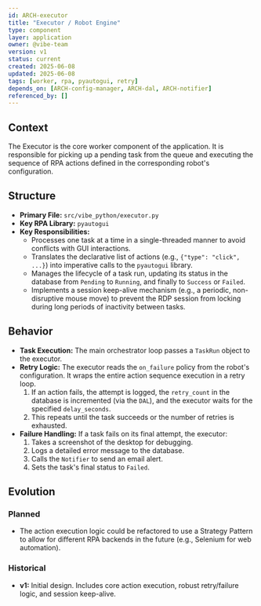 ```yaml
---
id: ARCH-executor
title: "Executor / Robot Engine"
type: component
layer: application
owner: @vibe-team
version: v1
status: current
created: 2025-06-08
updated: 2025-06-08
tags: [worker, rpa, pyautogui, retry]
depends_on: [ARCH-config-manager, ARCH-dal, ARCH-notifier]
referenced_by: []
---
```

## Context
The Executor is the core worker component of the application. It is responsible for picking up a pending task from the queue and executing the sequence of RPA actions defined in the corresponding robot's configuration.

## Structure
*   **Primary File:** `src/vibe_python/executor.py`
*   **Key RPA Library:** `pyautogui`
*   **Key Responsibilities:**
    *   Processes one task at a time in a single-threaded manner to avoid conflicts with GUI interactions.
    *   Translates the declarative list of actions (e.g., `{"type": "click", ...}`) into imperative calls to the `pyautogui` library.
    *   Manages the lifecycle of a task run, updating its status in the database from `Pending` to `Running`, and finally to `Success` or `Failed`.
    *   Implements a session keep-alive mechanism (e.g., a periodic, non-disruptive mouse move) to prevent the RDP session from locking during long periods of inactivity between tasks.

## Behavior
*   **Task Execution:** The main orchestrator loop passes a `TaskRun` object to the executor.
*   **Retry Logic:** The executor reads the `on_failure` policy from the robot's configuration. It wraps the entire action sequence execution in a retry loop.
    1.  If an action fails, the attempt is logged, the `retry_count` in the database is incremented (via the `DAL`), and the executor waits for the specified `delay_seconds`.
    2.  This repeats until the task succeeds or the number of retries is exhausted.
*   **Failure Handling:** If a task fails on its final attempt, the executor:
    1.  Takes a screenshot of the desktop for debugging.
    2.  Logs a detailed error message to the database.
    3.  Calls the `Notifier` to send an email alert.
    4.  Sets the task's final status to `Failed`.

## Evolution
### Planned
*   The action execution logic could be refactored to use a Strategy Pattern to allow for different RPA backends in the future (e.g., Selenium for web automation).

### Historical
*   **v1:** Initial design. Includes core action execution, robust retry/failure logic, and session keep-alive. 